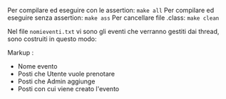 Per compilare ed eseguire con le assertion: `make all`
Per compilare ed eseguire senza assertion: `make ass`
Per cancellare file .class: `make clean`

Nel file `nomieventi.txt` vi sono gli eventi che verranno gestiti dai thread, sono costruiti in questo modo:

Markup :

* Nome evento
* Posti che Utente vuole prenotare
* Posti che Admin aggiunge
* Posti con cui viene creato l'evento
